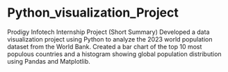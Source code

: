# Python_visualization_Project

 Prodigy Infotech Internship Project (Short Summary)
Developed a data visualization project using Python to analyze the 2023 world population dataset from the World Bank. Created a bar chart of the top 10 most populous countries and a histogram showing global population distribution using Pandas and Matplotlib.

